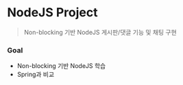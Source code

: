 # NodeJS Project

> Non-blocking 기반 NodeJS 게시판/댓글 기능 및 채팅 구현

### Goal
- Non-blocking 기반 NodeJS 학습
- Spring과 비교
